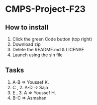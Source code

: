 # CMPS-Project-F23

## How to install
1. Click the green Code button (top right)
2. Download zip
3. Delete the README.md & LICENSE
4. Launch using the sln file

## Tasks
1. A-B => Youssef K.
1. C , 2. A-D => Saja
2. E , 3. A => Youssef H.
3. B-C => Asmahan
